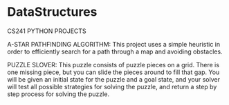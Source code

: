 # DataStructures
CS241 PYTHON PROJECTS

A-STAR PATHFINDING ALGORITHM: This project uses a simple heuristic in order to efficiently search for a path through a map and avoiding obstacles.

PUZZLE SLOVER: This puzzle consists of puzzle pieces on a grid. There is one missing piece, but you can slide the pieces around to fill that gap. You will be given an initial state for the puzzle and a goal state, and your solver will test all possible strategies for solving the puzzle, and return a step by step process for solving the puzzle.


